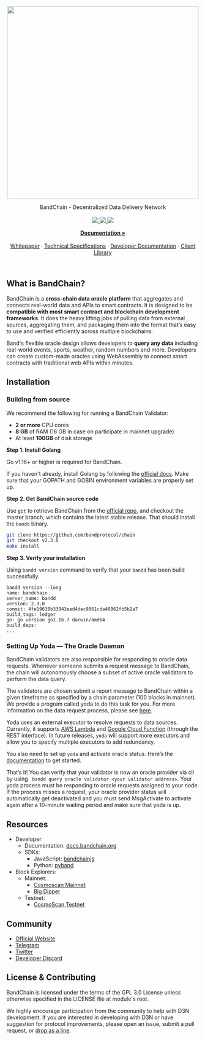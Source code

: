<p>&nbsp;</p>
<p align="center">

<img src="bandprotocol_logo.svg" width=500>

</p>

<p align="center">
BandChain - Decentralized Data Delivery Network<br/><br/>

<a href="https://pkg.go.dev/badge/github.com/bandprotocol/chain">
    <img src="https://pkg.go.dev/badge/github.com/bandprotocol/chain">
</a>
<a href="https://goreportcard.com/badge/github.com/bandprotocol/chain">
    <img src="https://goreportcard.com/badge/github.com/bandprotocol/chain">
</a>
<a href="https://github.com/bandprotocol/chain/workflows/Tests/badge.svg">
    <img src="https://github.com/bandprotocol/chain/workflows/Tests/badge.svg">
</a>

<p align="center">
  <a href="https://docs.bandchain.org/"><strong>Documentation »</strong></a>
  <br />
  <br/>
  <a href="http://docs.bandchain.org/whitepaper/introduction.html">Whitepaper</a>
  ·
  <a href="http://docs.bandchain.org/technical-specifications/obi.html">Technical Specifications</a>
  ·
  <a href="http://docs.bandchain.org/using-any-datasets/">Developer Documentation</a>
  ·
  <a href="http://docs.bandchain.org/client-library/data.html">Client Library</a>
</p>

<br/>

## What is BandChain?

BandChain is a **cross-chain data oracle platform** that aggregates and connects real-world data and APIs to smart contracts. It is designed to be **compatible with most smart contract and blockchain development frameworks**. It does the heavy lifting jobs of pulling data from external sources, aggregating them, and packaging them into the format that’s easy to use and verified efficiently across multiple blockchains.

Band's flexible oracle design allows developers to **query any data** including real-world events, sports, weather, random numbers and more. Developers can create custom-made oracles using WebAssembly to connect smart contracts with traditional web APIs within minutes.

## Installation

### Building from source

We recommend the following for running a BandChain Validator:

- **2 or more** CPU cores
- **8 GB** of RAM (16 GB in case on participate in mainnet upgrade)
- At least **100GB** of disk storage

**Step 1. Install Golang**

Go v1.16+ or higher is required for BandChain.

If you haven't already, install Golang by following the [official docs](https://golang.org/doc/install). Make sure that your GOPATH and GOBIN environment variables are properly set up.

**Step 2. Get BandChain source code**

Use `git` to retrieve BandChain from the [official repo](https://github.com/bandprotocol/chain), and checkout the master branch, which contains the latest stable release. That should install the `bandd` binary.

```bash
git clone https://github.com/bandprotocol/chain
git checkout v2.3.0
make install
```

**Step 3. Verify your installation**

Using `bandd version` command to verify that your `bandd` has been build successfully.

```
bandd version --long
name: bandchain
server_name: bandd
version: 2.3.0
commit: 4fe19638b33043eed4dec9861cda40962fb5b2a7
build_tags: ledger
go: go version go1.16.7 darwin/amd64
build_deps:
...
```

### Setting Up Yoda — The Oracle Daemon

BandChain validators are also responsible for responding to oracle data requests. Whenever someone submits a request message to BandChain, the chain will autonomously choose a subset of active oracle validators to perform the data query.

The validators are chosen submit a report message to BandChain within a given timeframe as specified by a chain parameter (100 blocks in mainnet). We provide a program called yoda to do this task for you. For more information on the data request process, please see [here](https://docs.bandchain.org/whitepaper/system-overview.html#oracle-data-request).

Yoda uses an external executor to resolve requests to data sources. Currently, it supports [AWS Lambda](https://aws.amazon.com/lambda/) and [Google Cloud Function](https://cloud.google.com/functions) (through the REST interface). In future releases, `yoda` will support more executors and allow you to specify multiple executors to add redundancy.

You also need to set up `yoda` and activate oracle status. Here’s the [documentation](https://github.com/bandprotocol/bandchain/wiki/Instruction-for-apply-to-be-an-oracle-validator-on-Guanyu-mainnet) to get started.

That’s it! You can verify that your validator is now an oracle provider via cli by using ` bandd query oracle validator <your validator address>`. Your yoda process must be responding to oracle requests assigned to your node. If the process misses a request, your oracle provider status will automatically get deactivated and you must send MsgActivate to activate again after a 10-minute waiting period and make sure that yoda is up.

## Resources

- Developer
  - Documentation: [docs.bandchain.org](https://docs.bandchain.org)
  - SDKs:
    - JavaScript: [bandchainjs](https://www.npmjs.com/package/@bandprotocol/bandchain.js)
    - Python: [pyband](https://pypi.org/project/pyband/)
- Block Explorers:
  - Mainnet:
    - [Cosmoscan Mainnet](https://cosmoscan.io)
    - [Big Dipper](https://band.bigdipper.live/)
  - Testnet:
    - [CosmoScan Testnet](https://laozi-testnet2.cosmoscan.io)

## Community

- [Official Website](https://bandprotocol.com)
- [Telegram](https://100.band/tg)
- [Twitter](https://twitter.com/bandprotocol)
- [Developer Discord](https://100x.band/discord)

## License & Contributing

BandChain is licensed under the terms of the GPL 3.0 License unless otherwise specified in the LICENSE file at module's root.

We highly encourage participation from the community to help with D3N development. If you are interested in developing with D3N or have suggestion for protocol improvements, please open an issue, submit a pull request, or [drop as a line].

[drop as a line]: mailto:connect@bandprotocol.com
